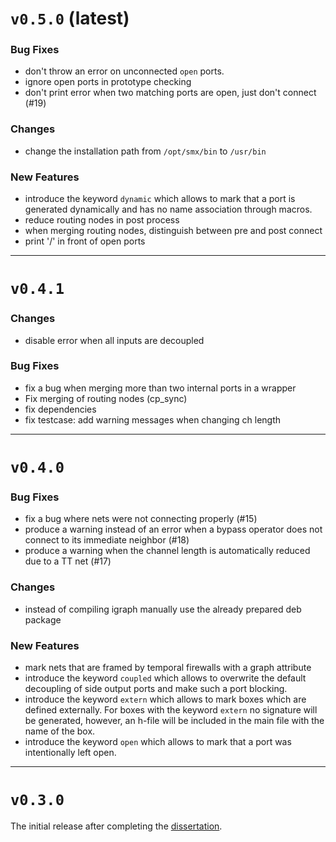 # `v0.5.0` (latest)

### Bug Fixes

 - don't throw an error on unconnected `open` ports.
 - ignore open ports in prototype checking
 - don't print error when two matching ports are open, just don't connect (#19)

### Changes

 - change the installation path from `/opt/smx/bin` to `/usr/bin`

### New Features

 - introduce the keyword `dynamic` which allows to mark that a port is generated
   dynamically and has no name association through macros.
 - reduce routing nodes in post process
 - when merging routing nodes, distinguish between pre and post connect
 - print '/' in front of open ports


-------------------
# `v0.4.1`

### Changes

 - disable error when all inputs are decoupled

### Bug Fixes

 - fix a bug when merging more than two internal ports in a wrapper
 - Fix merging of routing nodes (cp_sync)
 - fix dependencies
 - fix testcase: add warning messages when changing ch length


-------------------
# `v0.4.0`

### Bug Fixes

 - fix a bug where nets were not connecting properly (#15)
 - produce a warning instead of an error when a bypass operator does not
   connect to its immediate neighbor (#18)
 - produce a warning when the channel length is automatically reduced due to a
   TT net (#17)

### Changes

 - instead of compiling igraph manually use the already prepared deb package

### New Features

 - mark nets that are framed by temporal firewalls with a graph attribute
 - introduce the keyword `coupled` which allows to overwrite the default
   decoupling of side output ports and make such a port blocking.
 - introduce the keyword `extern` which allows to mark boxes which are defined
   externally. For boxes with the keyword `extern` no signature will be
   generated, however, an h-file will be included in the main file with the
   name of the box.
 - introduce the keyword `open` which allows to mark that a port was
   intentionally left open.


-------------------
# `v0.3.0`

The initial release after completing the [dissertation](https://uhra.herts.ac.uk/handle/2299/21094).
